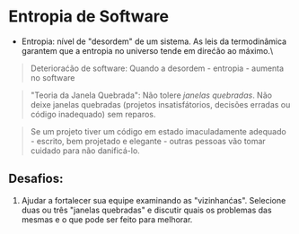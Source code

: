 # Entropia de Software

- Entropia: nível de "desordem" de um sistema. As leis da termodinâmica garantem que a entropia no universo tende em direćão ao máximo.\

> Deterioraćão de software: Quando a desordem - entropia - aumenta no software 

> "Teoria da Janela Quebrada": Não tolere *janelas quebradas*. Não deixe janelas quebradas (projetos insatisfátorios, decisões erradas ou código inadequado) sem reparos.

> Se um projeto tiver um código em estado imaculadamente adequado - escrito, bem projetado e elegante - outras pessoas vão tomar cuidado para não danificá-lo.

## Desafios:

1. Ajudar a fortalecer sua equipe examinando as "vizinhanćas". Selecione duas ou três "janelas quebradas" e discutir quais os problemas das mesmas e o que pode ser feito para melhorar.


